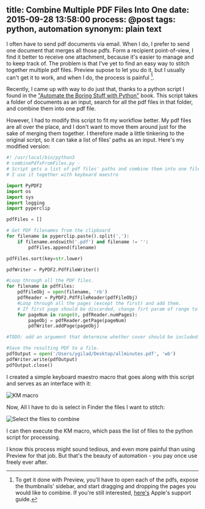 title: Combine Multiple PDF Files Into One 
date: 2015-09-28 13:58:00
process: @post
tags: python, automation
synonym: plain text
---

I often have to send pdf documents via email. When I do, I prefer to send one document that merges all those pdfs. Form a recipient point-of-view, I find it better to receive one attachment, because it's easier to manage and to keep track of. The problem is that I've yet to find an easy way to stitch together multiple pdf files. Preview supose to let you do it, but I usually can't get it to work, and when I do, the process is painful [^pain].

Recently, I came up with way to do just that, thanks to a python script I found in the ["Automate the Boring Stuff with Python"](https://automatetheboringstuff.com/chapter13/) book. This script takes a folder of documents as an input, search for all the pdf files in that folder, and combine them into one pdf file. 

However, I had to modify this script to fit my workflow better. My pdf files are all over the place, and I don't want to move them around just for the sake of merging them together. I therefore made a little tinkering to the original script, so it can take a list of files' paths as an input. Here's my modified version:

```python
#! /usr/local/bin/python3
# combinePdfsFromFiles.py - 
# Script gets a list of pdf files' paths and combine them into one file
# I use it together with keyboard maestro

import PyPDF2
import os
import sys
import logging
import pyperclip

pdfFiles = []

# Get PDF filenames from the clipboard
for filename in pyperclip.paste().split(','):
    if filename.endswith('.pdf') and filename != '':
        pdfFiles.append(filename)

pdfFiles.sort(key=str.lower)

pdfWriter = PyPDF2.PdfFileWriter()

#Loop through all the PDF files.
for filename in pdfFiles:
    pdfFileObj = open(filename, 'rb')
    pdfReader = PyPDF2.PdfFileReader(pdfFileObj)
    #Loop through all the pages (except the first) and add them.
    # If first page should be discarded, change firt param of range to 1
    for pageNum in range(0, pdfReader.numPages):
        pageObj = pdfReader.getPage(pageNum)
        pdfWriter.addPage(pageObj)

#TODO: add an argument that determine whether cover should be included.

#Save the resulting PDF to a file.
pdfOutput = open('/Users/ygilad/Desktop/allminutes.pdf', 'wb')
pdfWriter.write(pdfOutput)
pdfOutput.close()
```

I created a simple keyboard maestro macro that goes along with this script and serves as an interface with it:

![KM macro](http://media.prodissues.com/images/2015/09/combine_pdfs_macro.jpg "KM macro")

Now, All I have to do is select in Finder the files I want to stitch:

![Select the files to combine](http://media.prodissues.com/images/2015/09/stich_pdf_-_select_files.png "Select files in Finder")

I can then execute the KM macro, which pass the list of files to the python script for processing.

I know this process might sound tedious, and even more painful than using Preview for that job. But that's the beauty of automation - you pay once use freely ever after.


[^pain]: To get it done with Preview, you'll have to open each of the pdfs, expose the thumbnails' sidebar, and start dragging and dropping the pages you would like to combine. If you're still interested, [here's](https://support.apple.com/en-us/HT202945) Apple's support guide. 
